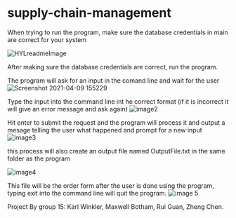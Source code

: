 # supply-chain-management

When trying to run the program, make sure the database credentials in main are correct for your system

![HYLreadmeImage](https://user-images.githubusercontent.com/39600307/114244158-35414900-994b-11eb-9412-f4d87d7c0b1d.png)

After making sure the database credentials are correct, run the program.

The program will ask for an input in the comand line and wait for the user
![Screenshot 2021-04-09 155229](https://user-images.githubusercontent.com/39600307/114244399-9d902a80-994b-11eb-8fb6-86e6c9421bbb.png)

Type the input into the command line int he correct format (if it is incorrect it will give an error message and ask again)
![image2](https://user-images.githubusercontent.com/39600307/114245001-ccf36700-994c-11eb-86f7-b23b78d7da78.png)

Hit enter to submit the request and the program will process it and output a mesage telling the user what happened and prompt for a new input
![image3](https://user-images.githubusercontent.com/39600307/114245087-f7452480-994c-11eb-8b2a-f9a12a0704b3.png)

this process will also create an output file named OutputFile.txt in the same folder as the program

![image4](https://user-images.githubusercontent.com/39600307/114245860-80a92680-994e-11eb-8863-9c4903a46529.png)

This file will be the order form
after the user is done using the program, typing exit into the command line will quit the program.
![image 5](https://user-images.githubusercontent.com/39600307/114246071-eeede900-994e-11eb-9d56-db856e8b937a.png)

Project By group 15:
Karl Winkler,
Maxwell Botham,
Rui Guan,
Zheng Chen.
